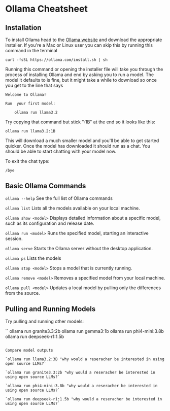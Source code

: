 # Ollama Cheatsheet
## Installation

To install Ollama head to the [Ollama website](https://ollama.com) and download the appropriate installer. If you're a Mac or Linux user you can skip this by running this command in the terminal 

`curl -fsSL https://ollama.com/install.sh | sh`

Running this command or opening the installer file will take you through the process of installing Ollama and end by asking you to run a model. The model it defaults to is fine, but it might take a while to download so once you get to the line that says 

```
Welcome to Ollama!

Run  your first model:

    ollama run llama3.2
```

Try copying that command but stick ":1B" at the end so it looks like this:

`ollama run llama3.2:1B`

This will download a much smaller model and you'll be able to get started quicker. Once the model has downloaded it should run as a chat. You should be able to start chatting with your model now.

To exit the chat type:

`/bye`

## Basic Ollama Commands

`ollama --help`
See the full list of Ollama commands

`ollama list`
Lists all the models available on your local machine.

`ollama show <model>`
Displays detailed information about a specific model, such as its configuration and release date.

`ollama run <model>`
Runs the specified model, starting an interactive session.

`ollama serve`
Starts the Ollama server without the desktop application.

`ollama ps`
Lists the models 

`ollama stop <model>`
Stops a model that is currently running.

`ollama remove <model>`
Removes a specified model from your local machine.

`ollama pull <model>`
Updates a local model by pulling only the differences from the source.


## Pulling and Running Models
Try pulling and running other models:

``
ollama run granite3.3:2b
ollama run gemma3:1b
ollama run phi4-mini:3.8b
ollama run deepseek-r1:1.5b
```

Compare model outputs 

`ollama run llama3.2:3B "why would a reseracher be interested in using open source LLMs?`

`ollama run granite3.3:2b "why would a reseracher be interested in using open source LLMs?`

`ollama run phi4-mini:3.8b "why would a reseracher be interested in using open source LLMs?`

`ollama run deepseek-r1:1.5b "why would a reseracher be interested in using open source LLMs?`
